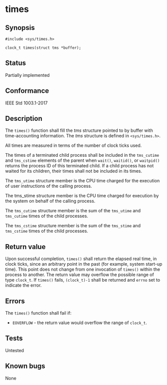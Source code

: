 # times

## Synopsis

`#include <sys/times.h>`

`clock_t times(struct tms *buffer);`

## Status

Partially implemented

## Conformance

IEEE Std 1003.1-2017

## Description

The `times()` function shall fill the _tms_ structure pointed to by buffer with time-accounting information. The _tms_
structure is defined in `<sys/times.h>`.

All times are measured in terms of the number of clock ticks used.

The times of a terminated child process shall be included in the `tms_cutime` and `tms_cstime` elements of the parent
when `wait()`, `waitid()`, or `waitpid()` returns the process ID of this terminated child. If a child process has not
waited for its children, their times shall not be included in its times.

The `tms_utime` structure member is the CPU time charged for the execution of user instructions of the calling process.

The tms_stime structure member is the CPU time charged for execution by the system on behalf of the calling process.

The `tms_cutime` structure member is the sum of the `tms_utime` and `tms_cutime` times of the child processes.

The `tms_cstime` structure member is the sum of the `tms_stime` and `tms_cstime` times of the child processes.

## Return value

Upon successful completion, `times()` shall return the elapsed real time, in clock ticks, since an arbitrary point in
the past (for example, system start-up time). This point does not change from one invocation of `times()` within
the process to another. The return value may overflow the possible range of type `clock_t`. If `times()` fails,
`(clock_t)-1` shall be returned and `errno` set to indicate the error.

## Errors

The `times()` function shall fail if:

* `EOVERFLOW` - the return value would overflow the range of `clock_t`.

## Tests

Untested

## Known bugs

None
